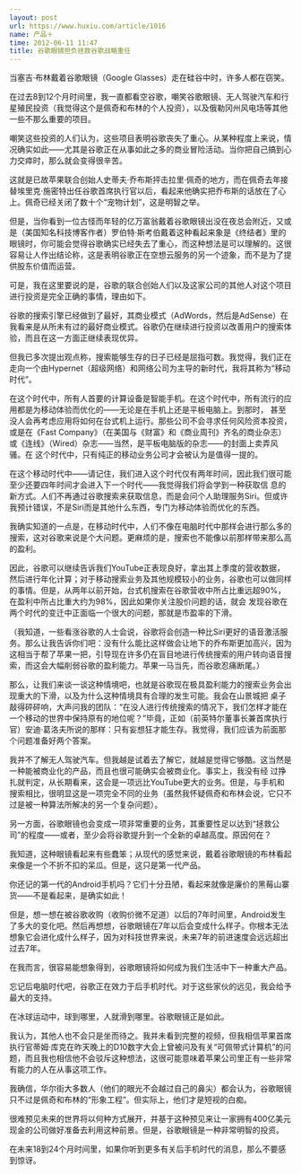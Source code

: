 ```yaml
---
layout: post
url: https://www.huxiu.com/article/1016
name: 产品＋
time: 2012-06-11 11:47
title: 谷歌眼镜担负拯救谷歌战略重任
---
```

当塞吉·布林戴着谷歌眼镜（Google Glasses）走在硅谷中时，许多人都在窃笑。

在过去8到12个月时间里，我一直都看空谷歌，嘲笑谷歌眼镜、无人驾驶汽车和行星殖民投资（我觉得这个是佩奇和布林的个人投资），以及俄勒冈州风电场等其他一些不那么重要的项目。

嘲笑这些投资的人们认为，这些项目表明谷歌丧失了重心。从某种程度上来说，情况确实如此——尤其是谷歌正在从事如此之多的商业冒险活动。当你把自己搞到心力交瘁时，那么就会变得很辛苦。

这就是已故苹果联合创始人史蒂夫·乔布斯抨击拉里·佩奇的地方，而在佩奇去年接替埃里克·施密特出任谷歌首席执行官以后，看起来他确实把乔布斯的话放在了心上。佩奇已经关闭了数十个“宠物计划”，这是明智之举。

但是，当你看到一位古怪而年轻的亿万富翁戴着谷歌眼镜出没在夜总会附近，又或是（美国知名科技博客作者）罗伯特·斯考伯戴着这种看起来象是《终结者》里的眼镜时，你可能会觉得谷歌确实已经失去了重心，而这种想法是可以理解的。这很容易让人作出结论称，这是表明谷歌正在空想云服务的另一个迹象，而不是为了提供股东价值而运营。

可是，我在这里要说的是，谷歌的联合创始人们以及这家公司的其他人对这个项目进行投资是完全正确的事情，理由如下。

谷歌的搜索引擎已经做到了最好，其商业模式（AdWords，然后是AdSense）在我看来是从所未有过的最好商业模式。谷歌仍在继续进行投资以改善用户的搜索体验，而且在这一方面正继续表现优异。

但我已多次提出观点称，搜索能够生存的日子已经是屈指可数。我觉得，我们正在走向一个由Hypernet（超级网络）和网络公司为主导的新时代，我将其称为“移动时代”。

在这个时代中，所有人首要的计算设备是智能手机。在这个时代中，所有流行的应用都是为移动体验而优化的——无论是在手机上还是平板电脑上。到那时， 甚至没人会再考虑应用将如何在台式机上运行。那些公司不会寻求任何风险资本投资，或是在《Fast Company》（在美国与《财富》和《商业周刊》齐名的商业杂志）或《连线》（Wired）杂志——当然，是平板电脑版的杂志——的封面上卖弄风骚。在 这个时代中，只有纯正的移动业务公司才会被认为是值得一提的。

在这个移动时代中——请记住，我们进入这个时代仅有两年时间，因此我们很可能至少还要四年时间才会进入下一个时代——我觉得我们将会学到一种获取信 息的新方式。人们不再通过谷歌搜索来获取信息，而是会问个人助理服务Siri。但或许我预计错误，不是Siri而是其他什么东西，专门为移动体验而优化的东西。

我确实知道的一点是，在移动时代中，人们不像在电脑时代中那样会进行那么多的搜索，这对谷歌来说是个大问题。更麻烦的是，搜索也不能像以前那样带来那么高的盈利。

因此，谷歌可以继续告诉我们YouTube正表现良好，拿出其上季度的营收数据，然后进行年化计算；对于移动搜索业务及其他规模较小的业务，谷歌也可以做同样的事情。但是，从两年以前开始，台式机搜索在谷歌营收中所占比重远超90%，在盈利中所占比重大约为98%，因此如果你关注股价问题的话，就会 发现谷歌在两个时代的变迁中正面临一个很大的问题，那就是市盈率的下滑。

（我知道，一些看涨谷歌的人士会说，谷歌将会创造一种比Siri更好的语音激活服务。那么让我告诉你们吧：没有什么能比这样做会让地下的乔布斯更加高兴，因为这相当于帮了苹果一把，引导现在许多仍在盲目地进行传统搜索的用户转向语音搜索，而这会大幅削弱谷歌的盈利能力。苹果一马当先，而谷歌忍痛断尾。）

那么，让我们来谈一谈这种情境吧，也就是谷歌现在极具盈利能力的搜索业务会出现重大的下滑，以及为什么这种情境具有合理的发生可能。我会在山景城把 桌子敲得砰砰响，大声问我的团队：“在没人进行传统搜索的情况下，我们怎样才能在一个移动的世界中保持原有的地位呢？”毕竟，正如（前英特尔董事长兼首席执行官）安迪·葛洛夫所说的那样：只有妄想狂才能生存。我觉得，我们应该为前面那个问题准备好两个答案。

我并不了解无人驾驶汽车。但我越是试着去了解它，就越是觉得它够酷。这当然是一种能被商业化的产品，而且也很可能确实会被商业化。事实上，我没有经 过挣扎就判定，从长期看来，这会是一项远比YouTube更大的业务。但是，与手机和搜索相比，很明显这是一项完全不同的业务（虽然我怀疑佩奇和布林会说，它只不过是被一种算法所解决的另一个复杂问题）。

另一方面，谷歌眼镜也会变成一项非常重要的业务，其重要性足以达到“拯救公司”的程度——或者，至少会将谷歌提升到一个全新的卓越高度。原因何在？

我知道，这种眼镜看起来有些蠢笨；从现代的感觉来说，戴着谷歌眼镜的布林看起来像是一个不折不扣的呆瓜。但是，这只是第一代产品。

你还记的第一代的Android手机吗？它们十分丑陋，看起来就像是廉价的黑莓山寨货——不是看起来，是确实如此！

但是，想一想在被谷歌收购（收购价微不足道）以后的7年时间里，Android发生了多大的变化吧。然后再想想，谷歌眼镜在7年以后会变成什么样子。你根本无法想象它会进化成什么样子，因为对科技世界来说，未来7年的前进速度会远远超出过去7年。

在我而言，很容易能想象得到，谷歌眼镜将如何成为我们生活中下一种重大产品。

忘记后电脑时代吧，谷歌正在效力于后手机时代。对于这些家伙的远见，我会给予最大的支持。

在冰球运动中，球到哪里，人就滑到哪里。谷歌眼镜正是如此。

我认为，其他人也不会只是坐而待之。我并未看到完整的视频，但我相信苹果首席执行官蒂姆·库克在昨天晚上的D10数字大会上曾被问及有关“可佩带式计算机”的问题，而且我也相信他不会驳斥这种想法，这很可能意味着苹果公司里正有一些非常 有能力的人在从事这项工作。

我确信，华尔街大多数人（他们的眼光不会越过自己的鼻尖）都会认为，谷歌眼镜只不过是佩奇和布林的“形象工程”。但实际上，他们才是短视的白痴。

很难预见未来的世界将以何种方式展开，并基于这种预见来让一家拥有400亿美元现金的公司做好准备去利用这种前景。但是，谷歌眼镜是一种非常明智的投资。

在未来18到24个月时间里，如果你听到更多有关后手机时代的消息，那么不要感到惊讶。

